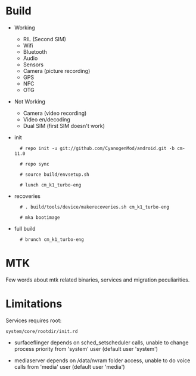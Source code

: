 # Build

* Working
  * RIL (Second SIM)
  * Wifi
  * Bluetooth
  * Audio
  * Sensors
  * Camera (picture recording)
  * GPS
  * NFC
  * OTG

* Not Working
  * Camera (video recording)
  * Video en/decoding
  * Dual SIM (first SIM doesn't work)


* init

        # repo init -u git://github.com/CyanogenMod/android.git -b cm-11.0
        
        # repo sync
        
        # source build/envsetup.sh
        
        # lunch cm_k1_turbo-eng

* recoveries

        # . build/tools/device/makerecoveries.sh cm_k1_turbo-eng
    
        # mka bootimage

* full build

        # brunch cm_k1_turbo-eng

# MTK

Few words about mtk related binaries, services and migration peculiarities.

# Limitations

Services requires root:

`system/core/rootdir/init.rd`

  * surfaceflinger depends on sched_setscheduler calls, unable to change process priority from 'system' user (default user 'system')

  * mediaserver depends on /data/nvram folder access, unable to do voice calls from 'media' user (default user 'media')
